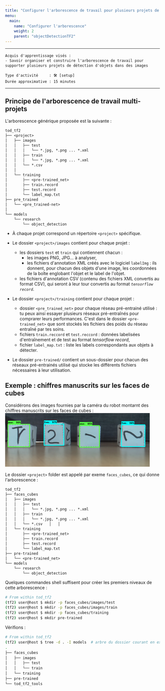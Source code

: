 ```yaml
---
title: "Configurer l'arborescence de travail pour plusieurs projets de détection d'objets dans des images"
menu:
  main:
    name: "Configurer l'arborescence"
    weight: 2
    parent: "objectDetectionTF2"
---
```


---
    Acquis d'apprentissage visés :
    - Savoir organiser et construire l'arborescence de travail pour supporter plusieurs projets de détection d'objets dans des images

    Type d'activité     : 🛠️ [setup]
    Durée approximative : 15 minutes
---

## Principe de l'arborescence de travail multi-projets

L'arborescence générique proposée est la suivante :

	tod_tf2
	├── <project>
	│   ├── images
	│   │   ├── test
	│   │   │   └── *.jpg, *.png ... *.xml
	│   │   ├── train
	│   │   │   └── *.jpg, *.png ... *.xml
	│   │   └── *.csv
	│   │
	│   └── training
	│       ├── <pre-trained_net>
	│       ├── train.record
	│       ├── test.record
	│       └── label_map.txt
	├── pre_trained
	│	└── <pre_trained-net>
    │	
	└── models
	    └── research
	        └── object_detection
	
* À chaque projet correspond un répertoire `<project>` spécifique.

* Le dossier `<project>/images` contient pour chaque projet :
	* les dossiers `test` et `train` qui contiennent chacun :
		* les images PNG, JPG... à analyser,
		* les fichiers d'annotation XML créés avec le logiciel `labelImg` : ils donnent, pour chacun des objets d'une image, les coordonnées de la boîte englobant l'objet et le label de l'objet.
    * les fichiers d'annotation CSV (contenu des fichiers XML convertis au format CSV), qui seront à leur tour convertis au format _`tensorflow record`_.
* Le dossier `<project>/training` contient pour chaque projet :
	* dossier `<pre_trained_net>` pour chaque réseau pré-entrainé utilisé : tu peux ainsi essayer plusieurs réseaux pré-entraînés pour comprarer leurs performances. C'est dans le dossier `<pre-trained_net>` que sont stockés les fichiers des poids du réseau entraîné par tes soins.
	* fichiers `train.reccord`  et `test.reccord` : données labelisées d'entraînement et de test au format _tensorflow record_,
	* fichier `label_map.txt` : liste les labels correspondants aux objets à détecter.

* Le dossier `pre-trained/` contient un sous-dossier pour chacun des réseaux pré-entrainés utilisé qui stocke les différents fichiers nécessaires à leur utilisation.
	
## Exemple : chiffres manuscrits sur les faces de cubes 
	
Considérons des images fournies par la caméra du robot montarnt des chiffres manuscrits sur les faces de cubes :<br>
![cube_faces.png](img/cube_faces.png)

Le dossier `<project>` folder est appelé par exeme `faces_cubes`, ce qui donne l'arborescence :

	tod_tf2
	├── faces_cubes
	│   ├── images
	│   │   ├── test
	│   │   │   └── *.jpg, *.png ... *.xml
	│   │   ├── train
	│   │   │   └── *.jpg, *.png ... *.xml
	│   │   └── *.csv	│   │
	│   └── training
	│       ├── <pre-trained_net>
	│       ├── train.record
	│       ├── test.record
	│       └── label_map.txt
	├── pre-trained
	│	└── <pre-trained_net>
	└── models
	    └── research
	        └── object_detection

Quelques commandes shell suffisent pour créer les premiers niveaux de cette arborescence :

```bash	
# From within tod_tf2
(tf2) user@host $ mkdir -p faces_cubes/images/test
(tf2) user@host $ mkdir -p faces_cubes/images/train
(tf2) user@host $ mkdir -p faces_cubes/training
(tf2) user@host $ mkdir pre-trained
```
Vérifions :

```bash	
# From within tod_tf2
(tf2) user@host $ tree -d . -I models  # arbre du dossier courant en excluant le dossier 'models'
.
├── faces_cubes
│   ├── images
│   │   ├── test
│   │   └── train
│   └── training
├── pre-trained
└── tod_tf2_tools
```

